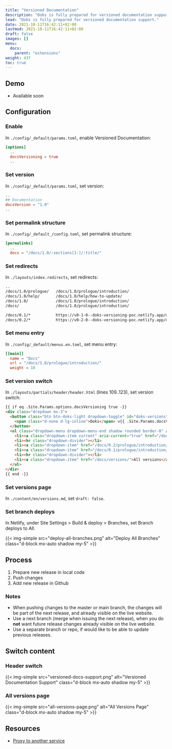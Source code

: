 ```yaml
---
title: "Versioned Documentation"
description: "Doks is fully prepared for versioned documentation support."
lead: "Doks is fully prepared for versioned documentation support."
date: 2021-10-11T16:42:11+02:00
lastmod: 2021-10-11T16:42:11+02:00
draft: false
images: []
menu:
  docs:
    parent: "extensions"
weight: 437
toc: true
---
```


## Demo

- Available soon

## Configuration

### Enable

In `./config/_default/params.toml`, enable Versioned Documentation:

```toml
[options]
  ..
  docsVersioning = true
  ..
```

### Set version

In `./config/_default/params.toml`, set version:

```toml
..
## Documentation
docsVersion = "1.0"
..
```

### Set permalink structure

In `./config/_default_/config.toml`, set permalink structure:

```toml
[permalinks]
  ..
  docs = "/docs/1.0/:sections[1:]/:title/"
```

### Set redirects

In `./layouts/index.redirects`, set redirects:

```bash
..
/docs/1.0/prologue/   /docs/1.0/prologue/introduction/
/docs/1.0/help/       /docs/1.0/help/how-to-update/
/docs/1.0/            /docs/1.0/prologue/introduction/
/docs/                /docs/1.0/prologue/introduction/

/docs/0.1/*           https://v0-1-0--doks-versioning-poc.netlify.app/docs/0.1/:splat  200
/docs/0.2/*           https://v0-2-0--doks-versioning-poc.netlify.app/docs/0.2/:splat  200
```

### Set menu entry

In `./config/_default/menus.en.toml`, set menu entry:

```toml
[[main]]
  name = "Docs"
  url = "/docs/1.0/prologue/introduction/"
  weight = 10
```

### Set version switch

In `./layouts/partials/header/header.html` (lines 109..123), set version switch:

```html
{{ if eq .Site.Params.options.docsVersioning true -}}
<div class="dropdown ms-3">
  <button class="btn btn-doks-light dropdown-toggle" id="doks-versions" data-bs-toggle="dropdown" aria-expanded="false" data-bs-display="static" aria-label="Toggle version menu">
    <span class="d-none d-lg-inline">Doks</span> v{{ .Site.Params.docsVersion }}
  </button>
  <ul class="dropdown-menu dropdown-menu-end shadow rounded border-0" aria-labelledby="doks-versions">
    <li><a class="dropdown-item current" aria-current="true" href="/docs/{{ .Site.Params.docsVersion }}/prologue/introduction/">Latest ({{ .Site.Params.docsVersion }}.x)</a></li>
    <li><hr class="dropdown-divider"></li>
    <li><a class="dropdown-item" href="/docs/0.2/prologue/introduction/">v0.2.x</a></li>
    <li><a class="dropdown-item" href="/docs/0.1/prologue/introduction/">v0.1.x</a></li>
    <li><hr class="dropdown-divider"></li>
    <li><a class="dropdown-item" href="/docs/versions/">All versions</a></li>
  </ul>
</div>
{{ end -}}
```

### Set versions page

In `./content/en/versions.md`, set `draft: false`.

### Set branch deploys

In Netlify, under Site Settings > Build & deploy > Branches, set Branch deploys to All.

{{< img-simple src="deploy-all-branches.png" alt="Deploy All Branches" class="d-block mx-auto shadow my-5" >}}

## Process

1. Prepare new release in local code
2. Push changes
2. Add new release in Github

### Notes

- When pushing changes to the master or main branch, the changes will be part of the next release, and already visible on the live website.
- Use a next branch (merge when issuing the next release), when you do __not__ want future release changes already visible on the live website.
- Use a separate branch or repo, if would like to be able to update previous releases.

## Switch content

### Header switch

{{< img-simple src="versioned-docs-support.png" alt="Versioned Documentation Support" class="d-block mx-auto shadow my-5" >}}

### All versions page

{{< img-simple src="all-versions-page.png" alt="All Versions Page" class="d-block mx-auto shadow my-5" >}}

## Resources

- [Proxy to another service](https://docs.netlify.com/routing/redirects/rewrites-proxies/#proxy-to-another-service)

